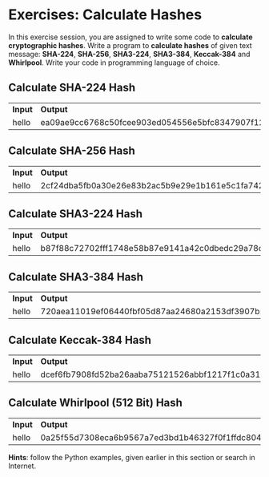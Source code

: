 # Exercises: Calculate Hashes

In this exercise session, you are assigned to write some code to **calculate cryptographic hashes**. Write a program to **calculate hashes** of given text message: **SHA-224**, **SHA-256**, **SHA3-224**, **SHA3-384**, **Keccak-384** and **Whirlpool**. Write your code in programming language of choice.

## Calculate **SHA-224 Hash**

|           |                                                          |
| --------- | -------------------------------------------------------- |
| **Input** | **Output**                                               |
| hello     | ea09ae9cc6768c50fcee903ed054556e5bfc8347907f12598aa24193 |

## Calculate **SHA-256 Hash**

|           |                                                                  |
| --------- | ---------------------------------------------------------------- |
| **Input** | **Output**                                                       |
| hello     | 2cf24dba5fb0a30e26e83b2ac5b9e29e1b161e5c1fa7425e73043362938b9824 |

## Calculate **SHA3-224 Hash**

|           |                                                          |
| --------- | -------------------------------------------------------- |
| **Input** | **Output**                                               |
| hello     | b87f88c72702fff1748e58b87e9141a42c0dbedc29a78cb0d4a5cd81 |

## Calculate **SHA3-384 Hash**

|           |                                                                                                  |
| --------- | ------------------------------------------------------------------------------------------------ |
| **Input** | **Output**                                                                                       |
| hello     | 720aea11019ef06440fbf05d87aa24680a2153df3907b23631e7177ce620fa1330ff07c0fddee54699a4c3ee0ee9d887 |

## Calculate **Keccak-384 Hash**

|           |                                                                                                  |
| --------- | ------------------------------------------------------------------------------------------------ |
| **Input** | **Output**                                                                                       |
| hello     | dcef6fb7908fd52ba26aaba75121526abbf1217f1c0a31024652d134d3e32fb4cd8e9c703b8f43e7277b59a5cd402175 |

## Calculate **Whirlpool (512 Bit) Hash**

|           |                                                                                                                                  |
| --------- | -------------------------------------------------------------------------------------------------------------------------------- |
| **Input** | **Output**                                                                                                                       |
| hello     | 0a25f55d7308eca6b9567a7ed3bd1b46327f0f1ffdc804dd8bb5af40e88d78b88df0d002a89e2fdbd5876c523f1b67bc44e9f87047598e7548298ea1c81cfd73 |

**Hints**: follow the Python examples, given earlier in this section or search in Internet.

